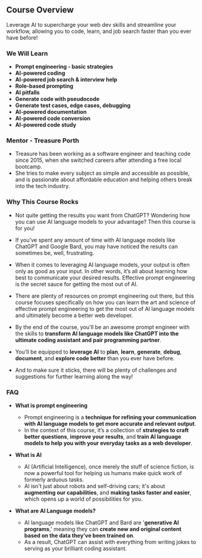 ## Course Overview

Leverage AI to supercharge your web dev skills and streamline your workflow, allowing you to code, learn, and job search faster than you ever have before!

### We Will Learn

- **Prompt engineering - basic strategies**
- **AI-powered coding**
- **AI-powered job search & interview help**
- **Role-based prompting**
- **AI pitfalls**
- **Generate code with pseudocode**
- **Generate test cases, edge cases, debugging**
- **AI-powered documentation**
- **AI-powered code conversion**
- **AI-powered code study**

### Mentor - Treasure Porth

- Treasure has been working as a software engineer and teaching code since 2015, when she switched careers after attending a free local bootcamp.
- She tries to make every subject as simple and accessible as possible, and is passionate about affordable education and helping others break into the tech industry.

### Why This Course Rocks

- Not quite getting the results you want from ChatGPT? Wondering how you can use AI language models to your advantage? Then this course is for you!

- If you’ve spent any amount of time with AI language models like ChatGPT and Google Bard, you may have noticed the results can sometimes be, well, frustrating.

- When it comes to leveraging AI language models, your output is often only as good as your input. In other words, it’s all about learning how best to communicate your desired results. Effective prompt engineering is the secret sauce for getting the most out of AI.

- There are plenty of resources on prompt engineering out there, but this course focuses specifically on how you can learn the art and science of effective prompt engineering to get the most out of AI language models and ultimately become a better web developer.

- By the end of the course, you'll be an awesome prompt engineer with the skills to **transform AI language models like ChatGPT into the ultimate coding assistant and pair programming partner**.

- You’ll be equipped to **leverage AI** to **plan**, **learn**, **generate**, **debug**, **document**, and **explore code better** than you ever have before.

- And to make sure it sticks, there will be plenty of challenges and suggestions for further learning along the way!

### FAQ

- **What is prompt engineering**

  - Prompt engineering is a **technique for refining your communication with AI language models to get more accurate and relevant output**.
  - In the context of this course, it’s a collection of **strategies to craft better questions**, **improve your results**, and **train AI language models to help you with your everyday tasks as a web developer**.

- **What is AI**

  - AI (Artificial Intelligence), once merely the stuff of science fiction, is now a powerful tool for helping us humans make quick work of formerly arduous tasks.
  - AI isn't just about robots and self-driving cars; it's about **augmenting our capabilities**, and **making tasks faster and easier**, which opens up a world of possibilities for you.

- **What are AI Language models?**
  - AI language models like ChatGPT and Bard are '**generative AI programs**,' meaning they can **create new and original content based on the data they’ve been trained on**.
  - As a result, ChatGPT can assist with everything from writing jokes to serving as your brilliant coding assistant.
